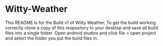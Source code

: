 # Witty-Weather

This README is for the Build v1 of Witty Weather. To get the build working correctly clone a copy of this respository
to your desktop and save all build files into a single folder. Open android studios and click file > open project and
select the folder you put the build files in.
